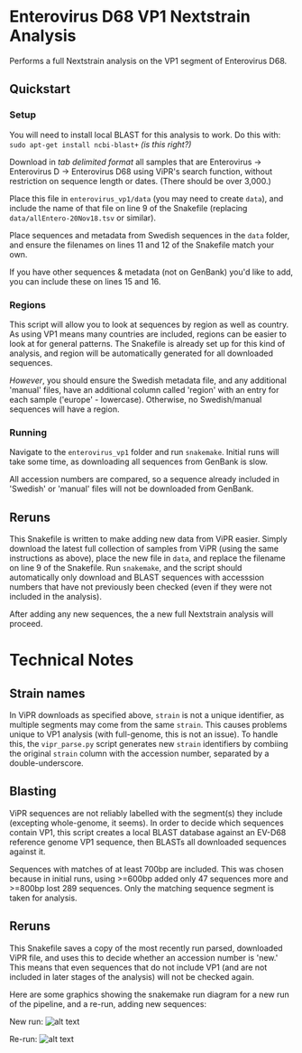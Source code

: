 # Enterovirus D68 VP1 Nextstrain Analysis

Performs a full Nextstrain analysis on the VP1 segment of Enterovirus D68.

## Quickstart 
### Setup
You will need to install local BLAST for this analysis to work. Do this with:
`sudo apt-get install ncbi-blast+`
_(is this right?)_

Download in _tab delimited format_ all samples that are Enterovirus -> Enterovirus D -> Enterovirus D68 using ViPR's search function, without restriction on sequence length or dates. (There should be over 3,000.) 

Place this file in `enterovirus_vp1/data` (you may need to create `data`), and include the name of that file on line 9 of the Snakefile (replacing `data/allEntero-20Nov18.tsv` or similar). 

Place sequences and metadata from Swedish sequences in the `data` folder, and ensure the filenames on lines 11 and 12 of the Snakefile match your own. 

If you have other sequences & metadata (not on GenBank) you'd like to add, you can include these on lines 15 and 16.

### Regions
This script will allow you to look at sequences by region as well as country. As using VP1 means many countries are included, regions can be easier to look at for general patterns. The Snakefile is already set up for this kind of analysis, and region will be automatically generated for all downloaded sequences.

*However*, you should ensure the Swedish metadata file, and any additional 'manual' files, have an additional column called 'region' with an entry for each sample ('europe' - lowercase). Otherwise, no Swedish/manual sequences will have a region. 

### Running
Navigate to the `enterovirus_vp1` folder and run `snakemake`. Initial runs will take some time, as downloading all sequences from GenBank is slow.

All accession numbers are compared, so a sequence already included in 'Swedish' or 'manual' files will not be downloaded from GenBank.

## Reruns
This Snakefile is written to make adding new data from ViPR easier. Simply download the latest full collection of samples from ViPR (using the same instructions as above), place the new file in `data`, and replace the filename on line 9 of the Snakefile. Run `snakemake`, and the script should automatically only download and BLAST sequences with accesssion numbers that have not previously been checked (even if they were not included in the analysis). 

After adding any new sequences, the a new full Nextstrain analysis will proceed. 


# Technical Notes
## Strain names
In ViPR downloads as specified above, `strain` is not a unique identifier, as multiple segments may come from the same `strain`. This causes problems unique to VP1 analysis (with full-genome, this is not an issue). To handle this, the `vipr_parse.py` script generates new `strain` identifiers by combiing the original `strain` column with the accession number, separated by a double-underscore. 

## Blasting
ViPR sequences are not reliably labelled with the segment(s) they include (excepting whole-genome, it seems). In order to decide which sequences contain VP1, this script creates a local BLAST database against an EV-D68 reference genome VP1 sequence, then BLASTs all downloaded sequences against it.  

Sequences with matches of at least 700bp are included. This was chosen because in initial runs, using >=600bp added only 47 sequences more and >=800bp lost 289 sequences. Only the matching sequence segment is taken for analysis.

## Reruns
This Snakefile saves a copy of the most recently run parsed, downloaded ViPR file, and uses this to decide whether an accession number is 'new.' This means that even sequences that do not include VP1 (and are not included in later stages of the analysis) will not be checked again. 

Here are some graphics showing the snakemake run diagram for a new run of the pipeline, and a re-run, adding new sequences:

New run:
![alt text][run1]

Re-run:
![alt text][run2]

[run1]: https://github.com/emmahodcroft/enterovirus_vp1/tree/master/images/newrun-snakemake-DAG.PNG "new run"
[run2]: https://github.com/emmahodcroft/enterovirus_vp1/tree/master/images/rerun-snakemake-DAG.PNG "rerun"

